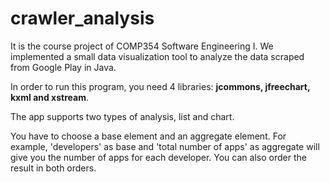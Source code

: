 # crawler_analysis
It is the course project of COMP354 Software Engineering I. We implemented a small data visualization tool to analyze the data scraped from Google Play in Java.

In order to run this program, you need 4 libraries: <b>jcommons, jfreechart, kxml and xstream</b>.

The app supports two types of analysis, list and chart. 

You have to choose a base element and an aggregate element. For example, 'developers' as base and 'total number of apps' as aggregate will give you the number of apps for each developer. You can also order the result in both orders.
